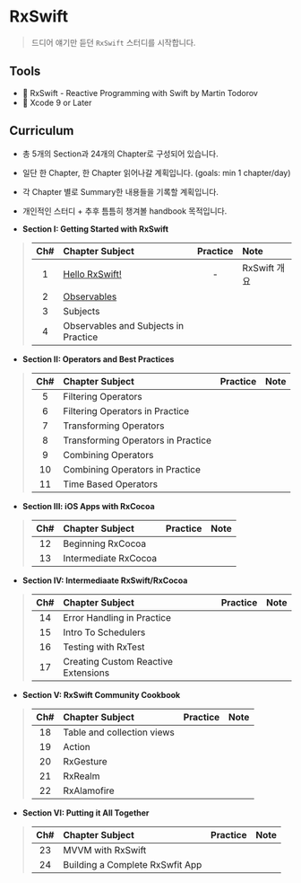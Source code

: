# RxSwift
> 드디어 얘기만 듣던 `RxSwift` 스터디를 시작합니다.

## Tools
* 📕 RxSwift - Reactive Programming with Swift by Martin Todorov
* 🔨 Xcode 9 or Later

## Curriculum
* 총 5개의 Section과 24개의 Chapter로 구성되어 있습니다.
* 일단 한 Chapter, 한 Chapter 읽어나갈 계획입니다. (goals: min 1 chapter/day)
* 각 Chapter 별로 Summary한 내용들을 기록할 계획입니다.
* 개인적인 스터디 + 추후 틈틈히 챙겨볼 handbook 목적입니다.

* **Section I: Getting Started with RxSwift**
> | Ch# | Chapter Subject | Practice | Note |
> |:---:| :--- | :---: | :--- |
> |1|[Hello RxSwift!](https://github.com/fimuxd/RxSwift/blob/master/01_HelloRxSwift/Ch.1%20Hello%20RxSwift.md)| - | RxSwift 개요 |
> |2|[Observables](https://github.com/fimuxd/RxSwift/blob/master/02_Observables/Ch2.%20Observables.md)|||
> |3|Subjects|||
> |4|Observables and Subjects in Practice|||

* **Section II: Operators and Best Practices**
> | Ch# | Chapter Subject | Practice | Note |
> |:---:| :--- | :---: | :--- |
> |5|Filtering Operators|||
> |6|Filtering Operators in Practice|||
> |7|Transforming Operators|||
> |8|Transforming Operators in Practice|||
> |9|Combining Operators|||
> |10|Combining Operators in Practice|||
> |11|Time Based Operators|||
> 
* **Section III: iOS Apps with RxCocoa**
> | Ch# | Chapter Subject | Practice | Note |
> |:---:| :--- | :---: | :--- |
> |12|Beginning RxCocoa|||
> |13|Intermediate RxCocoa|||

* **Section IV: Intermediaate RxSwift/RxCocoa**
> | Ch# | Chapter Subject | Practice | Note |
> |:---:| :--- | :---: | :--- |
> |14|Error Handling in Practice|||
> |15|Intro To Schedulers|||
> |16|Testing with RxTest|||
> |17|Creating Custom Reactive Extensions|||

* **Section V: RxSwift Community Cookbook**
> | Ch# | Chapter Subject | Practice | Note |
> |:---:| :--- | :---: | :--- |
> |18|Table and collection views|||
> |19|Action|||
> |20|RxGesture|||
> |21|RxRealm|||
> |22|RxAlamofire|||

* **Section VI: Putting it All Together**
> | Ch# | Chapter Subject | Practice | Note |
> |:---:| :--- | :---: | :--- |
> |23|MVVM with RxSwift|||
> |24|Building a Complete RxSwfit App|||
